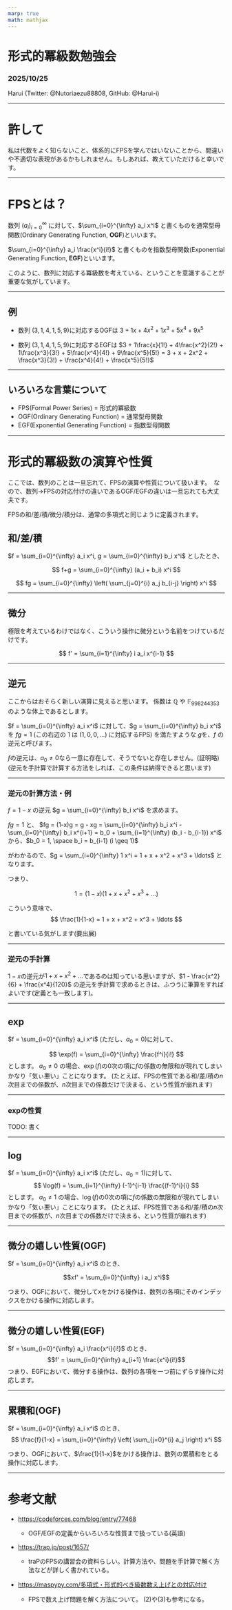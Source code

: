 ```yaml
---
marp: true
math: mathjax
---
```



# 形式的冪級数勉強会

### 2025/10/25

Harui (Twitter: @Nutoriaezu88808, GitHub: @Harui-i)

---
# 許して
私は代数をよく知らないこと、体系的にFPSを学んではいないことから、間違いや不適切な表現があるかもしれません。もしあれば、教えていただけると幸いです。

---
# FPSとは？

数列 $(a_i)_{i=0}^{\infty}$ に対して、$\sum_{i=0}^{\infty} a_i x^i$ と書くものを通常型母関数(Ordinary Generating Function, **OGF**)といいます。

$\sum_{i=0}^{\infty} a_i \frac{x^i}{i!}$ と書くものを指数型母関数(Exponential Generating Function, **EGF**)といいます。

このように、数列に対応する冪級数を考えている、ということを意識することが重要な気がしています。

---
## 例

- 数列 $(3, 1, 4, 1, 5, 9)$に対応するOGFは $3 + 1x + 4x^2 + 1x^3 + 5x^4 + 9x^5$

- 数列 $(3, 1, 4, 1, 5, 9)$に対応するEGFは $3 + 1\frac{x}{1!} + 4\frac{x^2}{2!} + 1\frac{x^3}{3!} + 5\frac{x^4}{4!} + 9\frac{x^5}{5!} = 3 + x + 2x^2 + \frac{x^3}{3!} + \frac{x^4}{4!} + \frac{x^5}{5!}$

---
## いろいろな言葉について

- FPS(Formal Power Series) = 形式的冪級数
- OGF(Ordinary Generating Function) = 通常型母関数
- EGF(Exponential Generating Function) = 指数型母関数

---
# 形式的冪級数の演算や性質

ここでは、数列のことは一旦忘れて、FPSの演算や性質について扱います。　なので、数列→FPSの対応付けの違いであるOGF/EGFの違いは一旦忘れても大丈夫です。

FPSの和/差/積/微分/積分は、通常の多項式と同じように定義されます。

## 和/差/積
$f = \sum_{i=0}^{\infty} a_i x^i, g = \sum_{i=0}^{\infty} b_i x^i$ としたとき、

$$ f+g = \sum_{i=0}^{\infty} (a_i + b_i) x^i $$

$$ fg = \sum_{i=0}^{\infty} \left( \sum_{j=0}^{i} a_j b_{i-j} \right) x^i $$

---
## 微分

極限を考えているわけではなく、こういう操作に微分という名前をつけているだけです。

$$ f' = \sum_{i=1}^{\infty} i a_i x^{i-1} $$

---
## 逆元
ここからはおそらく新しい演算に見えると思います。
係数は $\mathbb{Q}$ や $\mathbb{F}_{998244353}$ のような体上であるとします。

$f = \sum_{i=0}^{\infty} a_i x^i$ に対して、$g = \sum_{i=0}^{\infty} b_i x^i$ を $fg = 1$ (この右辺の $1$ は $(1, 0, 0, \ldots)$ に対応するFPS) を満たすような $g$を、$f$ の逆元と呼びます。

$f$の逆元は、$a_0 \neq 0$なら一意に存在して、そうでないと存在しません。(証明略)(逆元を手計算で計算する方法をしれば、この条件は納得できると思います)

---
### 逆元の計算方法・例

$f = 1 - x$ の逆元 $g = \sum_{i=0}^{\infty} b_i x^i$ を求めます。

$fg = 1$ と、 $fg = (1-x)g = g - xg = \sum_{i=0}^{\infty} b_i x^i - \sum_{i=0}^{\infty} b_i x^{i+1} = b_0 + \sum_{i=1}^{\infty} (b_i - b_{i-1}) x^i$ から、$b_0 = 1, \space b_i = b_{i-1} (i \geq 1)$

がわかるので、$g = \sum_{i=0}^{\infty} 1 x^i = 1 + x + x^2 + x^3 + \ldots$ となります。

つまり、

$$ 1 = (1-x)(1 + x + x^2 + x^3 + \ldots )$$

こういう意味で、
$$ \frac{1}{1-x} = 1 + x + x^2 + x^3 + \ldots $$

と書いている気がします(要出展)

---
### 逆元の手計算

$1-x$の逆元が$1 + x + x^2 + \ldots$であるのは知っている思いますが、$1 - \frac{x^2}{6} + \frac{x^4}{120}$ の逆元を手計算で求めるときは、ふつうに筆算をすればよいです(定義とも一致します)。

---
## exp

$f = \sum_{i=0}^{\infty} a_i x^i$ (ただし、$a_0 = 0$)に対して、

$$ \exp(f) = \sum_{i=0}^{\infty} \frac{f^i}{i!} $$
とします。 $a_0 \neq 0$ の場合、$\exp(f)$の$0$次の項に$f$の係数の無限和が現れてしまいかなり「気ぃ悪い」ことになります。
(たとえば、FPSの性質である和/差/積の$n$次目までの係数が、$n$次目までの係数だけで決まる、という性質が崩れます)


---
### expの性質

TODO: 書く


---
## log
$f = \sum_{i=0}^{\infty} a_i x^i$ (ただし、$a_0 = 1$)に対して、
$$ \log(f) = \sum_{i=1}^{\infty} (-1)^{i-1} \frac{(f-1)^i}{i} $$
とします。 $a_0 \neq 1$ の場合、$\log(f)$の$0$次の項に$f$の係数の無限和が現れてしまいかなり「気ぃ悪い」ことになります。
(たとえば、FPS性質である和/差/積の$n$次目までの係数が、$n$次目までの係数だけで決まる、という性質が崩れます)

---
## 微分の嬉しい性質(OGF)
$f = \sum_{i=0}^{\infty} a_i x^i$ のとき、

$$xf' = \sum_{i=0}^{\infty} i a_i x^i$$

つまり、OGFにおいて、微分して$x$をかける操作は、数列の各項にそのインデックスをかける操作に対応します。


---
## 微分の嬉しい性質(EGF)
$f = \sum_{i=0}^{\infty} a_i \frac{x^i}{i!}$ のとき、
$$f' = \sum_{i=0}^{\infty} a_{i+1} \frac{x^i}{i!}$$
つまり、EGFにおいて、微分する操作は、数列の各項を一つ前にずらす操作に対応します。


---
## 累積和(OGF)

$f = \sum_{i=0}^{\infty} a_i x^i$ のとき、
$$ \frac{f}{1-x} = \sum_{i=0}^{\infty} \left( \sum_{j=0}^{i} a_j \right) x^i $$

つまり、OGFにおいて、$\frac{1}{1-x}$をかける操作は、数列の累積和をとる操作に対応します。



---
<!-- ↓ここを最後のスライドとしたい-->
# 参考文献

- https://codeforces.com/blog/entry/77468
  - OGF/EGFの定義からいろいろな性質まで扱っている(英語)
- https://trap.jp/post/1657/
    - traPのFPSの講習会の資料らしい。計算方法や、問題を手計算で解く方法などが詳しく書かれている。

- https://maspypy.com/多項式・形式的べき級数数え上げとの対応付け
    - FPSで数え上げ問題を解く方法について。 (2)や(3)も参考になる。